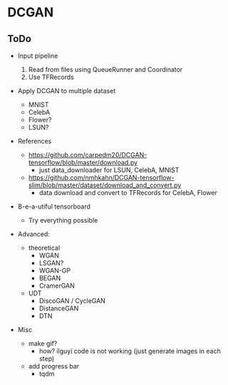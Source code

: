 # DCGAN

## ToDo

* Input pipeline
    1. Read from files using QueueRunner and Coordinator
    2. Use TFRecords
* Apply DCGAN to multiple dataset
    * MNIST
    * CelebA
    * Flower?
    * LSUN?
* References
    * https://github.com/carpedm20/DCGAN-tensorflow/blob/master/download.py
        * just data_downloader for LSUN, CelebA, MNIST
    * https://github.com/nmhkahn/DCGAN-tensorflow-slim/blob/master/dataset/download_and_convert.py
        * data download and convert to TFRecords for CelebA, Flower


* B-e-a-utiful tensorboard
    * Try everything possible
* Advanced:
    * theoretical
        * WGAN
        * LSGAN?
        * WGAN-GP
        * BEGAN
        * CramerGAN
    * UDT
        * DiscoGAN / CycleGAN
        * DistanceGAN
        * DTN
* Misc
    * make gif?
        * how? ilguyi code is not working (just generate images in each step)
    * add progress bar
        * tqdm